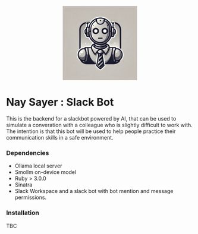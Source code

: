 
<p align="center">
  <img src="./docs/ns_bot.png" alt="Nay Sayer" width="200" height="200">
</p>

# Nay Sayer : Slack Bot
This is the backend for a slackbot powered by AI, that can be used to simulate a converation with a colleague who is slightly difficult to work with.
The intention is that this bot will be used to help people practice their communication skills in a safe environment.

### Dependencies
- Ollama local server
- Smollm on-device model
- Ruby > 3.0.0
- Sinatra
- Slack Workspace and a slack bot with bot mention and message permissions.

### Installation
TBC